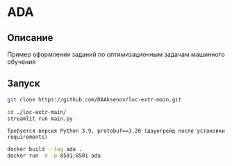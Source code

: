 # ADA

## Описание
Пример оформления заданий по оптимизационным задачам машинного обучения
## Запуск

```bash
git clone https://github.com/DAAksenov/loc-extr-main.git
```
```bash
cd ./loc-extr-main/
streamlit run main.py
```
```
Требуется версия Python 3.9, protobuf==3.20 (даунгрейд после установки requirements)
```

```bash
docker build --tag ada .
docker run -d -p 8501:8501 ada
```
